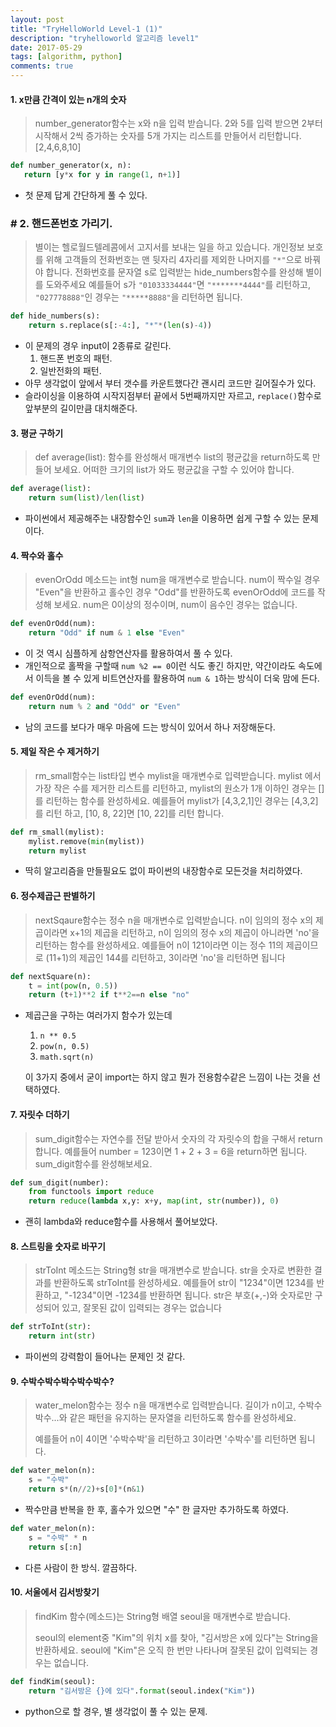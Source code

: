 ```yaml
---
layout: post
title: "TryHelloWorld Level-1 (1)"
description: "tryhelloworld 알고리즘 level1"
date: 2017-05-29
tags: [algorithm, python]
comments: true
---
```




#### 1. x만큼 간격이 있는 n개의 숫자

> number_generator함수는 x와 n을 입력 받습니다.
> 2와 5를 입력 받으면 2부터 시작해서 2씩 증가하는 숫자를 5개 가지는 리스트를 만들어서 리턴합니다.
> [2,4,6,8,10]

 ```python
def number_generator(x, n):
    return [y*x for y in range(1, n+1)]
 ```

- 첫 문제 답게 간단하게 풀 수 있다. <br>



### # 2. 핸드폰번호 가리기.

> 별이는 헬로월드텔레콤에서 고지서를 보내는 일을 하고 있습니다. 개인정보 보호를 위해 고객들의 전화번호는 맨 뒷자리 4자리를 제외한 나머지를 `"*"`으로 바꿔야 합니다.
> 전화번호를 문자열 s로 입력받는 hide_numbers함수를 완성해 별이를 도와주세요
> 예를들어 s가 `"01033334444"`면 `"*******4444"`를 리턴하고, `"027778888"`인 경우는 `"*****8888"`을 리턴하면 됩니다.

```python
def hide_numbers(s):
    return s.replace(s[:-4:], "*"*(len(s)-4))
```

- 이 문제의 경우 input이 2종류로 갈린다.
  1. 핸드폰 번호의 패턴.
  2. 일반전화의 패턴.
- 아무 생각없이 앞에서 부터 갯수를 카운트했다간 괜시리 코드만 길어질수가 있다.
- 슬라이싱을 이용하여 시작지점부터 끝에서 5번째까지만 자르고, `replace()`함수로 앞부분의 길이만큼 대치해준다.<br>

#### 3. 평균 구하기

> def average(list):
> 함수를 완성해서 매개변수 list의 평균값을 return하도록 만들어 보세요.
> 어떠한 크기의 list가 와도 평균값을 구할 수 있어야 합니다.

```python
def average(list):
    return sum(list)/len(list)
```

- 파이썬에서 제공해주는 내장함수인 `sum`과 `len`을 이용하면 쉽게 구할 수 있는 문제이다.<br>



#### 4. 짝수와 홀수

> evenOrOdd 메소드는 int형 num을 매개변수로 받습니다.
> num이 짝수일 경우 "Even"을 반환하고 홀수인 경우 "Odd"를 반환하도록 evenOrOdd에 코드를 작성해 보세요.
> num은 0이상의 정수이며, num이 음수인 경우는 없습니다.

```python
def evenOrOdd(num):
    return "Odd" if num & 1 else "Even"
```

- 이 것 역시 심플하게 삼항연산자를 활용하여서 풀 수 있다.
- 개인적으로 홀짝을 구할때 `num %2 == 0`이런 식도 좋긴 하지만, 약간이라도 속도에서 이득을 볼 수 있게 비트연산자를 활용하여 `num & 1`하는 방식이 더욱 맘에 든다.

```python
def evenOrOdd(num):
    return num % 2 and "Odd" or "Even"
```

- 남의 코드를 보다가 매우 마음에 드는 방식이 있어서 하나 저장해둔다.<br>



#### 5. 제일 작은 수 제거하기

> rm_small함수는 list타입 변수 mylist을 매개변수로 입력받습니다.
> mylist 에서 가장 작은 수를 제거한 리스트를 리턴하고, mylist의 원소가 1개 이하인 경우는 []를 리턴하는 함수를 완성하세요.
> 예를들어 mylist가 [4,3,2,1]인 경우는 [4,3,2]를 리턴 하고, [10, 8, 22]면 [10, 22]를 리턴 합니다.

```python
def rm_small(mylist):
    mylist.remove(min(mylist))
    return mylist
```

- 딱히 알고리즘을 만들필요도 없이 파이썬의 내장함수로 모든것을 처리하였다.<br>



#### 6. 정수제곱근 판별하기

> nextSqaure함수는 정수 n을 매개변수로 입력받습니다.
> n이 임의의 정수 x의 제곱이라면 x+1의 제곱을 리턴하고, n이 임의의 정수 x의 제곱이 아니라면 'no'을 리턴하는 함수를 완성하세요.
> 예를들어 n이 121이라면 이는 정수 11의 제곱이므로 (11+1)의 제곱인 144를 리턴하고, 3이라면 'no'을 리턴하면 됩니다

```python
def nextSquare(n):
    t = int(pow(n, 0.5))
    return (t+1)**2 if t**2==n else "no"
```

- 제곱근을 구하는 여러가지 함수가 있는데 

  1. `n ** 0.5`
  2. `pow(n, 0.5)`
  3. `math.sqrt(n)`

  이 3가지 중에서 굳이 import는 하지 않고 뭔가 전용함수같은 느낌이 나는 것을 선택하였다. <br>



#### 7. 자릿수 더하기

> sum_digit함수는 자연수를 전달 받아서 숫자의 각 자릿수의 합을 구해서 return합니다.
> 예를들어 number = 123이면 1 + 2 + 3 = 6을 return하면 됩니다.
> sum_digit함수를 완성해보세요.

```python
def sum_digit(number):
    from functools import reduce
    return reduce(lambda x,y: x+y, map(int, str(number)), 0)
```

- 괜히 lambda와 reduce함수를 사용해서 풀어보았다.<br>



#### 8. 스트링을 숫자로 바꾸기

> strToInt 메소드는 String형 str을 매개변수로 받습니다.
> str을 숫자로 변환한 결과를 반환하도록 strToInt를 완성하세요.
> 예를들어 str이 "1234"이면 1234를 반환하고, "-1234"이면 -1234를 반환하면 됩니다.
> str은 부호(+,-)와 숫자로만 구성되어 있고, 잘못된 값이 입력되는 경우는 없습니다

```python
def strToInt(str):
    return int(str)
```

- 파이썬의 강력함이 들어나는 문제인 것 같다.<br>



#### 9. 수박수박수박수박수박수?

> water_melon함수는 정수 n을 매개변수로 입력받습니다.
> 길이가 n이고, 수박수박수...와 같은 패턴을 유지하는 문자열을 리턴하도록 함수를 완성하세요.
>
> 예를들어 n이 4이면 '수박수박'을 리턴하고 3이라면 '수박수'를 리턴하면 됩니다.

```python
def water_melon(n):
    s = "수박"
    return s*(n//2)+s[0]*(n&1)
```

- 짝수만큼 반복을 한 후, 홀수가 있으면 "수" 한 글자만 추가하도록 하였다.

```python
def water_melon(n):
    s = "수박" * n
    return s[:n]
```

- 다른 사람이 한 방식. 깔끔하다.<br>



#### 10. 서울에서 김서방찾기

> findKim 함수(메소드)는 String형 배열 seoul을 매개변수로 받습니다.
>
> seoul의 element중 "Kim"의 위치 x를 찾아, "김서방은 x에 있다"는 String을 반환하세요.
> seoul에 "Kim"은 오직 한 번만 나타나며 잘못된 값이 입력되는 경우는 없습니다.

```python
def findKim(seoul):
    return "김서방은 {}에 있다".format(seoul.index("Kim"))
```

- python으로 할 경우, 별 생각없이 풀 수 있는 문제.

























